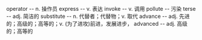 operator              -- n. 操作员
express               -- v. 表达
invoke                -- v. 调用
pollute               -- 污染
terse                 -- adj. 简洁的
substitute            -- n. 代替者；代替物；v. 取代
advance               -- adj. 先进的；高级的；高等的；v. (为了进攻)前进，发展进步，
advanced              -- adj. 高级的；高等的
